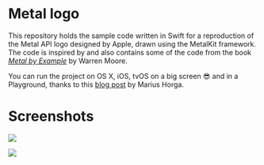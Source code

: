 # Metal logo

This repository holds the sample code written in Swift for a reproduction of the Metal API logo designed by Apple, drawn using the MetalKit framework. The code is inspired by and also contains some of the code from the book [_Metal by Example_][1] by Warren Moore.

You can run the project on OS X, iOS, tvOS on a big screen 😎 and in a Playground, thanks to this [blog post][2] by Marius Horga.

# Screenshots

![][image-1]

![][image-2]

[1]:	http://metalbyexample.com
[2]:	http://mhorga.org/2016/03/07/using-metalkit-part-8.html

[image-1]:	https://github.com/afontanille/MetalLogo/blob/master/Screenshot.tiff
[image-2]:	https://github.com/afontanille/MetalLogo/blob/master/Screenshot_playground.tiff